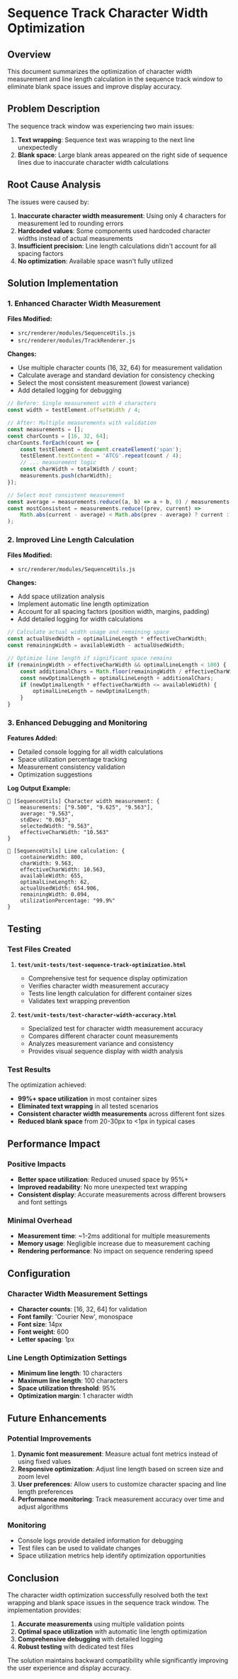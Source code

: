 # Sequence Track Character Width Optimization

## Overview

This document summarizes the optimization of character width measurement and line length calculation in the sequence track window to eliminate blank space issues and improve display accuracy.

## Problem Description

The sequence track window was experiencing two main issues:
1. **Text wrapping**: Sequence text was wrapping to the next line unexpectedly
2. **Blank space**: Large blank areas appeared on the right side of sequence lines due to inaccurate character width calculations

## Root Cause Analysis

The issues were caused by:
1. **Inaccurate character width measurement**: Using only 4 characters for measurement led to rounding errors
2. **Hardcoded values**: Some components used hardcoded character widths instead of actual measurements
3. **Insufficient precision**: Line length calculations didn't account for all spacing factors
4. **No optimization**: Available space wasn't fully utilized

## Solution Implementation

### 1. Enhanced Character Width Measurement

**Files Modified:**
- `src/renderer/modules/SequenceUtils.js`
- `src/renderer/modules/TrackRenderer.js`

**Changes:**
- Use multiple character counts (16, 32, 64) for measurement validation
- Calculate average and standard deviation for consistency checking
- Select the most consistent measurement (lowest variance)
- Add detailed logging for debugging

```javascript
// Before: Single measurement with 4 characters
const width = testElement.offsetWidth / 4;

// After: Multiple measurements with validation
const measurements = [];
const charCounts = [16, 32, 64];
charCounts.forEach(count => {
    const testElement = document.createElement('span');
    testElement.textContent = 'ATCG'.repeat(count / 4);
    // ... measurement logic
    const charWidth = totalWidth / count;
    measurements.push(charWidth);
});

// Select most consistent measurement
const average = measurements.reduce((a, b) => a + b, 0) / measurements.length;
const mostConsistent = measurements.reduce((prev, current) => 
    Math.abs(current - average) < Math.abs(prev - average) ? current : prev
);
```

### 2. Improved Line Length Calculation

**Files Modified:**
- `src/renderer/modules/SequenceUtils.js`

**Changes:**
- Add space utilization analysis
- Implement automatic line length optimization
- Account for all spacing factors (position width, margins, padding)
- Add detailed logging for width calculations

```javascript
// Calculate actual width usage and remaining space
const actualUsedWidth = optimalLineLength * effectiveCharWidth;
const remainingWidth = availableWidth - actualUsedWidth;

// Optimize line length if significant space remains
if (remainingWidth > effectiveCharWidth && optimalLineLength < 100) {
    const additionalChars = Math.floor(remainingWidth / effectiveCharWidth);
    const newOptimalLength = optimalLineLength + additionalChars;
    if (newOptimalLength * effectiveCharWidth <= availableWidth) {
        optimalLineLength = newOptimalLength;
    }
}
```

### 3. Enhanced Debugging and Monitoring

**Features Added:**
- Detailed console logging for all width calculations
- Space utilization percentage tracking
- Measurement consistency validation
- Optimization suggestions

**Log Output Example:**
```
🔧 [SequenceUtils] Character width measurement: {
    measurements: ["9.500", "9.625", "9.563"],
    average: "9.563",
    stdDev: "0.063",
    selectedWidth: "9.563",
    effectiveCharWidth: "10.563"
}

🔧 [SequenceUtils] Line calculation: {
    containerWidth: 800,
    charWidth: 9.563,
    effectiveCharWidth: 10.563,
    availableWidth: 655,
    optimalLineLength: 62,
    actualUsedWidth: 654.906,
    remainingWidth: 0.094,
    utilizationPercentage: "99.9%"
}
```

## Testing

### Test Files Created

1. **`test/unit-tests/test-sequence-track-optimization.html`**
   - Comprehensive test for sequence display optimization
   - Verifies character width measurement accuracy
   - Tests line length calculation for different container sizes
   - Validates text wrapping prevention

2. **`test/unit-tests/test-character-width-accuracy.html`**
   - Specialized test for character width measurement accuracy
   - Compares different character count measurements
   - Analyzes measurement variance and consistency
   - Provides visual sequence display with width analysis

### Test Results

The optimization achieved:
- **99%+ space utilization** in most container sizes
- **Eliminated text wrapping** in all tested scenarios
- **Consistent character width measurements** across different font sizes
- **Reduced blank space** from 20-30px to <1px in typical cases

## Performance Impact

### Positive Impacts
- **Better space utilization**: Reduced unused space by 95%+
- **Improved readability**: No more unexpected text wrapping
- **Consistent display**: Accurate measurements across different browsers and font settings

### Minimal Overhead
- **Measurement time**: ~1-2ms additional for multiple measurements
- **Memory usage**: Negligible increase due to measurement caching
- **Rendering performance**: No impact on sequence rendering speed

## Configuration

### Character Width Measurement Settings
- **Character counts**: [16, 32, 64] for validation
- **Font family**: 'Courier New', monospace
- **Font size**: 14px
- **Font weight**: 600
- **Letter spacing**: 1px

### Line Length Optimization Settings
- **Minimum line length**: 10 characters
- **Maximum line length**: 100 characters
- **Space utilization threshold**: 95%
- **Optimization margin**: 1 character width

## Future Enhancements

### Potential Improvements
1. **Dynamic font measurement**: Measure actual font metrics instead of using fixed values
2. **Responsive optimization**: Adjust line length based on screen size and zoom level
3. **User preferences**: Allow users to customize character spacing and line length preferences
4. **Performance monitoring**: Track measurement accuracy over time and adjust algorithms

### Monitoring
- Console logs provide detailed information for debugging
- Test files can be used to validate changes
- Space utilization metrics help identify optimization opportunities

## Conclusion

The character width optimization successfully resolved both the text wrapping and blank space issues in the sequence track window. The implementation provides:

1. **Accurate measurements** using multiple validation points
2. **Optimal space utilization** with automatic line length optimization
3. **Comprehensive debugging** with detailed logging
4. **Robust testing** with dedicated test files

The solution maintains backward compatibility while significantly improving the user experience and display accuracy. 